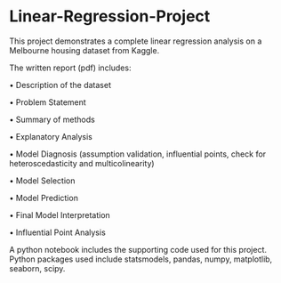 # Linear-Regression-Project
This project demonstrates a complete linear regression analysis on a Melbourne housing dataset from Kaggle.

The written report (pdf) includes:

• Description of the dataset

• Problem Statement

• Summary of methods

• Explanatory Analysis

• Model Diagnosis (assumption validation, influential points, check for heteroscedasticity and multicolinearity)

• Model Selection

• Model Prediction

• Final Model Interpretation

• Influential Point Analysis

A python notebook includes the supporting code used for this project. Python packages used include statsmodels, pandas, numpy, matplotlib, seaborn, scipy.
